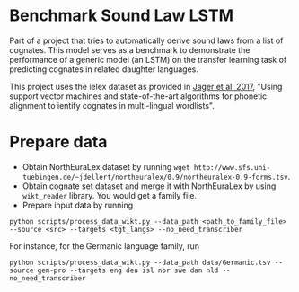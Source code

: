 # Benchmark Sound Law LSTM

Part of a project that tries to automatically derive sound laws from a list of cognates. This model serves as a benchmark to demonstrate the performance of a generic model (an LSTM) on the transfer learning task of predicting cognates in related daughter languages.

This project uses the ielex dataset as provided in [Jäger et al. 2017](https://www.aclweb.org/anthology/E17-1113.pdf), "Using support vector machines and state-of-the-art algorithms for phonetic alignment to ientify cognates in multi-lingual wordlists".

# Prepare data
* Obtain NorthEuraLex dataset by running `wget http://www.sfs.uni-tuebingen.de/~jdellert/northeuralex/0.9/northeuralex-0.9-forms.tsv`. 
* Obtain cognate set dataset and merge it with NorthEuraLex by using `wikt_reader` library. You would get a family file.
* Prepare input data by running
```
python scripts/process_data_wikt.py --data_path <path_to_family_file> --source <src> --targets <tgt_langs> --no_need_transcriber
```
For instance, for the Germanic language family, run
```
python scripts/process_data_wikt.py --data_path data/Germanic.tsv --source gem-pro --targets eng deu isl nor swe dan nld --no_need_transcriber
```
